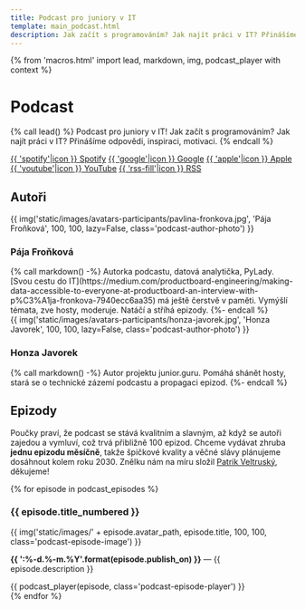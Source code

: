 ```yaml
---
title: Podcast pro juniory v IT
template: main_podcast.html
description: Jak začít s programováním? Jak najít práci v IT? Přinášíme odpovědi, inspiraci, motivaci.
---
```


{% from 'macros.html' import lead, markdown, img, podcast_player with context %}


# Podcast

{% call lead() %}
Podcast pro juniory v IT! Jak začít s programováním? Jak najít práci v IT? Přinášíme odpovědi, inspiraci, motivaci.
{% endcall %}

<div class="standout">
  <a class="podcast-button spotify" href="https://open.spotify.com/show/12w93IKRzfCsgo7XrGEVw4">{{ 'spotify'|icon }} Spotify</a>
  <a class="podcast-button google" href="https://podcasts.google.com/feed/aHR0cHM6Ly9qdW5pb3IuZ3VydS9hcGkvcG9kY2FzdC54bWw">{{ 'google'|icon }} Google</a>
  <a class="podcast-button apple" href="https://podcasts.apple.com/cz/podcast/junior-guru-podcast/id1603653549">{{ 'apple'|icon }} Apple</a>
  <a class="podcast-button youtube" href="https://www.youtube.com/channel/UCp-dlEJLFPaNExzYX079gCA">{{ 'youtube'|icon }} YouTube</a>
  <a class="podcast-button rss" href="https://junior.guru/api/podcast.xml">{{ 'rss-fill'|icon }} RSS</a>
</div>

<h2 class="visually-hidden">Autoři</h2>
<div class="podcast-author">
  {{ img('static/images/avatars-participants/pavlina-fronkova.jpg', 'Pája Froňková', 100, 100, lazy=False, class='podcast-author-photo') }}
  <div class="podcast-author-body">
    <h3>Pája Froňková</h3>
    {% call markdown() -%}
      Autorka podcastu, datová analytička, PyLady. [Svou cestu do IT](https://medium.com/productboard-engineering/making-data-accessible-to-everyone-at-productboard-an-interview-with-p%C3%A1ja-fronkova-7940ecc6aa35) má ještě čerstvě v paměti. Vymýšlí témata, zve hosty, moderuje. Natáčí a stříhá epizody.
    {%- endcall %}
  </div>
</div>
<div class="podcast-author">
  {{ img('static/images/avatars-participants/honza-javorek.jpg', 'Honza Javorek', 100, 100, lazy=False, class='podcast-author-photo') }}
  <div class="podcast-author-body">
    <h3>Honza Javorek</h3>
    {% call markdown() -%}
      Autor projektu junior.guru. Pomáhá shánět hosty, stará se o technické zázemí podcastu a propagaci epizod.
    {%- endcall %}
  </div>
</div>

## Epizody

Poučky praví, že podcast se stává kvalitním a slavným, až když se autoři zajedou a vymluví, což trvá přibližně 100 epizod. Chceme vydávat zhruba **jednu epizodu měsíčně**, takže špičkové kvality a věčné slávy plánujeme dosáhnout kolem roku 2030. Znělku nám na míru složil [Patrik Veltruský](https://veltrusky.net/), děkujeme!

{% for episode in podcast_episodes %}
<div id="{{ episode.slug }}" class="podcast-episode">
  <h3>{{ episode.title_numbered }}</h3>
  {{ img('static/images/' + episode.avatar_path, episode.title, 100, 100, class='podcast-episode-image') }}
  <p>
    <strong>{{ ':%-d.%-m.%Y'.format(episode.publish_on) }}</strong>
    — {{ episode.description }}
  </p>
  {{ podcast_player(episode, class='podcast-episode-player') }}
</div>
{% endfor %}
